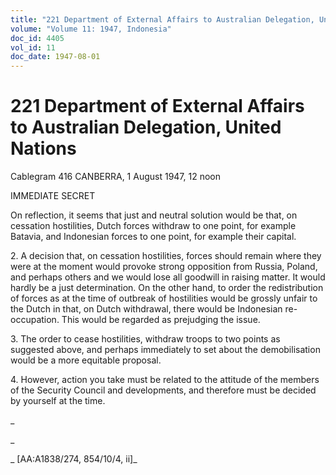 ```yaml
---
title: "221 Department of External Affairs to Australian Delegation, United Nations"
volume: "Volume 11: 1947, Indonesia"
doc_id: 4405
vol_id: 11
doc_date: 1947-08-01
---
```


# 221 Department of External Affairs to Australian Delegation, United Nations

Cablegram 416 CANBERRA, 1 August 1947, 12 noon

IMMEDIATE SECRET

On reflection, it seems that just and neutral solution would be that, on cessation hostilities, Dutch forces withdraw to one point, for example Batavia, and Indonesian forces to one point, for example their capital.

2\. A decision that, on cessation hostilities, forces should remain where they were at the moment would provoke strong opposition from Russia, Poland, and perhaps others and we would lose all goodwill in raising matter. It would hardly be a just determination. On the other hand, to order the redistribution of forces as at the time of outbreak of hostilities would be grossly unfair to the Dutch in that, on Dutch withdrawal, there would be Indonesian re- occupation. This would be regarded as prejudging the issue.

3\. The order to cease hostilities, withdraw troops to two points as suggested above, and perhaps immediately to set about the demobilisation would be a more equitable proposal.

4\. However, action you take must be related to the attitude of the members of the Security Council and developments, and therefore must be decided by yourself at the time.

_

_

_ [AA:A1838/274, 854/10/4, ii]_
